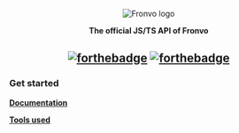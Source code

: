 <p align='center'><img src='https://raw.githubusercontent.com/Fronvo/server/master/.github/assets/logo.png' alt='Fronvo logo'></p>
<p align='center'><b>The official JS/TS API of Fronvo</b></p>

<h2 align='center'>

[![forthebadge](https://forthebadge.com/images/badges/made-with-typescript.svg)](https://forthebadge.com)
[![forthebadge](https://forthebadge.com/images/badges/built-with-science.svg)](https://forthebadge.com)
  
</h2>

### Get started

**[Documentation](https://github.com/Fronvo/fronvo.js/blob/master/.github/markdown/DOCUMENTATION.md)**


**[Tools used](https://github.com/Fronvo/fronvo.js/blob/master/.github/markdown/TOOLS.md)**
